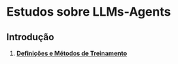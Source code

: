 # Estudos sobre LLMs-Agents

## Introdução

1. **[Definições e Métodos de Treinamento](/basico/anot01.md)**<br>

